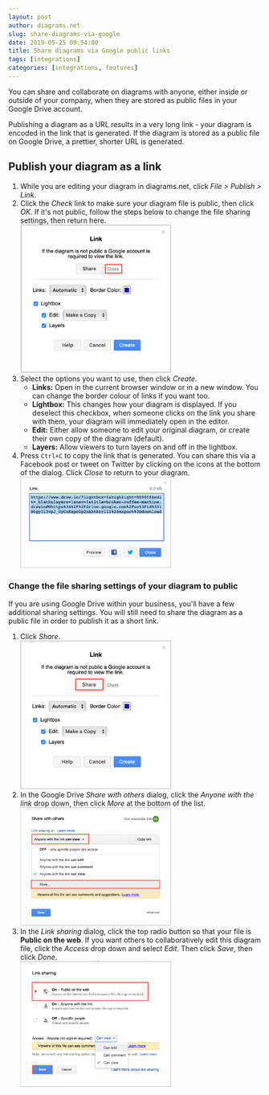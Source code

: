 ```yaml
---
layout: post
author: diagrams.net
slug: share-diagrams-via-google
date: 2019-05-25 09:54:00
title: Share diagrams via Google public links
tags: [integrations]
categories: [integrations, features]
---
```


You can share and collaborate on diagrams with anyone, either inside or outside of your company, when they are stored as public files in your Google Drive account.

Publishing a diagram as a URL results in a very long link - your diagram is encoded in the link that is generated. If the diagram is stored as a public file on Google Drive, a prettier, shorter URL is generated.

## Publish your diagram as a link

1. While you are editing your diagram in diagrams.net, click _File > Publish > Link_.
2. Click the _Check_ link to make sure your diagram file is public, then click _OK_. If it's not public, follow the steps below to change the file sharing settings, then return here.  <br /><img src="/assets/img/blog/google-drive-publish-link2.png" style="width=100%;max-width:300px;height:auto;" alt="Change the sharing permissions to public so you can publish a link to the diagram file stored on Google Drive">
3. Select the options you want to use, then click _Create_.
   * **Links:** Open in the current browser window or in a new window. You can change the border colour of links if you want too.
   * **Lightbox:** This changes how your diagram is displayed. If you deselect this checkbox, when someone clicks on the link you share with them, your diagram will immediately open in the editor.
   * **Edit:** Either allow someone to edit your original diagram, or create their own copy of the diagram (default).
   * **Layers:** Allow viewers to turn layers on and off in the lightbox.
4. Press ``Ctrl+C`` to copy the link that is generated. You can share this via a Facebook post or tweet on Twitter by clicking on the icons at the bottom of the dialog. Click _Close_ to return to your diagram.
<br /><img src="/assets/img/blog/google-drive-published-link.png" style="width=100%;max-width:300px;height:auto;" alt="Copy the generated link and share it with your intended diagram viewers">

### Change the file sharing settings of your diagram to public

If you are using Google Drive within your business, you'll have a few additional sharing settings. You will still need to share the diagram as a public file in order to publish it as a short link.

1. Click _Share_.
<br /><img src="/assets/img/blog/google-drive-publish-link.png" style="width=100%;max-width:300px;height:auto;" alt="Change the sharing permissions to public so you can publish a link to the diagram file stored on Google Drive">
3. In the Google Drive _Share with others_ dialog, click the _Anyone with the link_ drop down, then click _More_ at the bottom of the list.
<br /><img src="/assets/img/blog/google-drive-share-with-others.png" style="width=100%;max-width:300px;height:auto;" alt="Change the sharing permissions to public so you can publish a link to the diagram file stored on Google Drive">
4. In the _Link sharing_ dialog, click the top radio button so that your file is **Public on the web**. If you want others to collaboratively edit this diagram file, click the _Access_ drop down and select _Edit_. Then click _Save_, then click _Done_.
<br /><img src="/assets/img/blog/google-drive-link-sharing.png" style="width=100%;max-width:300px;height:auto;" alt="Change the sharing permissions to public so you can publish a link to the diagram file stored on Google Drive">
